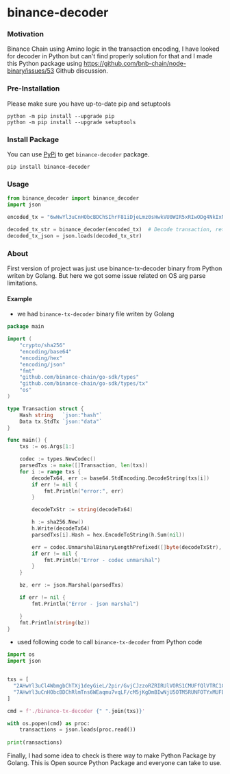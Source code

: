 # binance-decoder
### Motivation
Binance Chain using Amino logic in the transaction encoding, I have looked for decoder in Python but can't find properly solution for that and I made this Python package using https://github.com/bnb-chain/node-binary/issues/53 Github discussion.

### Pre-Installation
Please make sure you have up-to-date pip and setuptools

``` shell
python -m pip install --upgrade pip
python -m pip install --upgrade setuptools
```

### Install Package
You can use [PyPi](https://pypi.org/project/binance-decoder/) to get `binance-decoder` package.

``` shell
pip install binance-decoder
```

### Usage
``` python
from binance_decoder import binance_decoder
import json

encoded_tx = "6wHwYl3uCnHObcBDChSIhrF81iDjeLmz0sHwkVU0WIR5xRIwODg4NkIxN0NENjIwRTM3OEI5QjNEMkMxRjA5MTU1MzQ1ODg0NzlDNS0xOTE2MDI1GhFCQUtFLTVFMF9CVVNELUJEMSACKAEwlNqqEDiAjI7jgB5AARJyCibrWumHIQOhYvTqdPrZQxXuEW4VhRdTqhAHi1kbnJUagWQGVOCqqxJAvLXcvsQuGGOfnS+aw9+6/DBpn7ptHU3Tgz406JelZetV4P0icmXOlu530maz7+VlwFtoTuQKZTQ2rjac57a1OxjCjwEg+Ph0"

decoded_tx_str = binance_decoder(encoded_tx)  # Decode transaction, return type will be `str`
decoded_tx_json = json.loads(decoded_tx_str)
```

### About
First version of project was just use binance-tx-decoder binary from Python writen by Golang. But here we got some issue related on OS arg parse limitations.
#### Example 
- we had `binance-tx-decoder` binary file writen by Golang
``` go
package main

import (
	"crypto/sha256"
	"encoding/base64"
	"encoding/hex"
	"encoding/json"
	"fmt"
	"github.com/binance-chain/go-sdk/types"
	"github.com/binance-chain/go-sdk/types/tx"
	"os"
)

type Transaction struct {
	Hash string   `json:"hash"`
	Data tx.StdTx `json:"data"`
}

func main() {
	txs := os.Args[1:]

	codec := types.NewCodec()
	parsedTxs := make([]Transaction, len(txs))
	for i := range txs {
		decodeTx64, err := base64.StdEncoding.DecodeString(txs[i])
		if err != nil {
			fmt.Println("error:", err)
		}

		decodeTxStr := string(decodeTx64)

		h := sha256.New()
		h.Write(decodeTx64)
		parsedTxs[i].Hash = hex.EncodeToString(h.Sum(nil))

		err = codec.UnmarshalBinaryLengthPrefixed([]byte(decodeTxStr), &parsedTxs[i].Data)
		if err != nil {
			fmt.Println("Error - codec unmarshal")
		}
	}

	bz, err := json.Marshal(parsedTxs)

	if err != nil {
		fmt.Println("Error - json marshal")

	}
	fmt.Println(string(bz))
}
```
- used following code to call `binance-tx-decoder` from Python code
``` python
import os
import json


txs = [
  "2AHwYl3uCl4WbmgbChTXj1deyGieL/2pir/GvjCJzzoRZRIRUlVORS1CMUFfQlVTRC1CRDEaL0Q3OEY1NzVFQzg2ODlFMkZGREE5OEFCRkM2QkUzMDg5Q0YzQTExNjUtMjc3MzM4EnIKJuta6YchAof/uuUFK7rjP6j+XolHCm6iwEI6OL9pay27Td50xFE8EkAry+YVeHb/KYo6ptBKcxmFv5uIZtpTHw4QrajK3dntKAZ1UkpV62jfUVNPVj01fUQdrAe5QBrSLRjRL4nwJn8GGIqeJyDb9hA=",
  "7AHwYl3uCnHObcBDChRlmTns6WEaqmu7vqLF/cM5jKgDmBIwNjU5OTM5RUNFOTYxMUFBQTZCQkJCRUEyQzVGREMzMzk4Q0E4MDM5OC0zODk4MjQzGhFBVE9NLTU5Nl9CVVNELUJEMSACKAEwuIjOsgM4gJK4rCJAARJzCibrWumHIQPzxSPM0ZHrLoHz0G83k77S+g0WlS/14u2TT9Oj9IrCAxJAU+D1OiN9DbULcOqAdZ//sXq3ZIgdZ4DrL9N883JOpr9EN2IXe5tvwyPzbi6XtvsQo5chI2vzp/jULs1dQhkzoBiEgy8ggvftAQ==",
]

cmd = f'./binance-tx-decoder {" ".join(txs)}'

with os.popen(cmd) as proc:
    transactions = json.loads(proc.read())
    
print(ransactions)
```

Finally, I had some idea to check is there way to make Python Package by Golang. 
This is Open source Python Package and everyone can take to use.